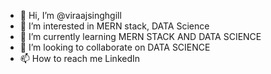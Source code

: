 - 👋 Hi, I’m @viraajsinghgill
- 👀 I’m interested in MERN stack, DATA Science
- 🌱 I’m currently learning MERN STACK AND DATA SCIENCE
- 💞️ I’m looking to collaborate on DATA SCIENCE
- 📫 How to reach me LinkedIn

<!---
viraajsinghgill/viraajsinghgill is a ✨ special ✨ repository because its `README.md` (this file) appears on your GitHub profile.
You can click the Preview link to take a look at your changes.
--->
